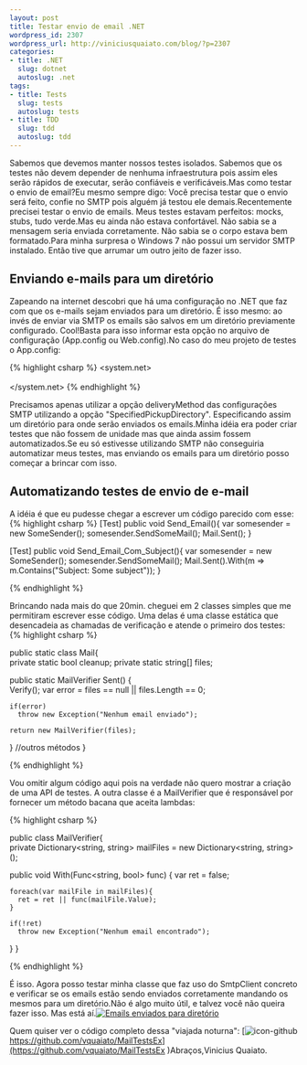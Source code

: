 ```yaml
--- 
layout: post
title: Testar envio de email .NET
wordpress_id: 2307
wordpress_url: http://viniciusquaiato.com/blog/?p=2307
categories: 
- title: .NET
  slug: dotnet
  autoslug: .net
tags: 
- title: Tests
  slug: tests
  autoslug: tests
- title: TDD
  slug: tdd
  autoslug: tdd
---
```

Sabemos que devemos manter nossos testes isolados. Sabemos que os testes não devem depender de nenhuma infraestrutura pois assim eles serão rápidos de executar, serão confiáveis e verificáveis.Mas como testar o envio de email?Eu mesmo sempre digo: Você precisa testar que o envio será feito, confie no SMTP pois alguém já testou ele demais.Recentemente precisei testar o envio de emails. Meus testes estavam perfeitos: mocks, stubs, tudo verde.Mas eu ainda não estava confortável. Não sabia se a mensagem seria enviada corretamente. Não sabia se o corpo estava bem formatado.Para minha surpresa o Windows 7 não possui um servidor SMTP instalado. Então tive que arrumar um outro jeito de fazer isso.

## Enviando e-mails para um diretório
Zapeando na internet descobri que há uma configuração no .NET que faz com que os e-mails sejam enviados para um diretório. É isso mesmo: ao invés de enviar via SMTP os emails são salvos em um diretório previamente configurado. Cool!Basta para isso informar esta opção no arquivo de configuração (App.config ou Web.config).No caso do meu projeto de testes o App.config:

{% highlight csharp %}
<configuration>
  <system.net>
    <mailsettings>
      <smtp>
        <specifiedpickupdirectory pickupdirectorylocation="c:\users\vquaiato\desktop\" />      
      </smtp>
    </mailsettings>  
  </system.net>
</configuration>
{% endhighlight %}

Precisamos apenas utilizar a opção deliveryMethod das configurações SMTP utilizando a opção "SpecifiedPickupDirectory". Especificando assim um diretório para onde serão enviados os emails.Minha idéia era poder criar testes que não fossem de unidade mas que ainda assim fossem automatizados.Se eu só estivesse utilizando SMTP não conseguiria automatizar meus testes, mas enviando os emails para um diretório posso começar a brincar com isso. 

## Automatizando testes de envio de e-mail
A idéia é que eu pudesse chegar a escrever um código parecido com esse:
{% highlight csharp %}
[Test]
public void Send_Email(){
  var somesender = new SomeSender();
  somesender.SendSomeMail();
  Mail.Sent();
}

[Test]
public void Send_Email_Com_Subject(){
  var somesender = new SomeSender();
  somesender.SendSomeMail();
  Mail.Sent().With(m => m.Contains("Subject: Some subject"));
}

{% endhighlight %}

Brincando nada mais do que 20min. cheguei em 2 classes simples que me permitiram escrever esse código. Uma delas é uma classe estática que desencadeia as chamadas de verificação e atende o primeiro dos testes:
{% highlight csharp %}

public static class Mail{    
  private static bool cleanup;
  private static string[] files;
    
  public static MailVerifier Sent()    {        
    Verify();
    var error = files == null || files.Length == 0;
 
    if(error)            
      throw new Exception("Nenhum email enviado");

    return new MailVerifier(files);
  }
  //outros métodos
}

{% endhighlight %}

Vou omitir algum código aqui pois na verdade não quero mostrar a criação de uma API de testes. A outra classe é a MailVerifier que é responsável por fornecer um método bacana que aceita lambdas:

{% highlight csharp %}

public class MailVerifier{    
  private Dictionary<string, string> mailFiles = new Dictionary<string, string>();
    
  public void With(Func<string, bool> func)    {
    var ret = false;
  
    foreach(var mailFile in mailFiles){
      ret = ret || func(mailFile.Value);
    }
    
    if(!ret)            
      throw new Exception("Nenhum email encontrado");
  }
}

{% endhighlight %}

É isso. Agora posso testar minha classe que faz uso do SmtpClient concreto e verificar se os emails estão sendo enviados corretamente mandando os mesmos para um diretório.Não é algo muito útil, e talvez você não queira fazer isso. Mas está aí.[![Emails enviados para diretório](http://viniciusquaiato.com/images_posts/emails-enviados-diretorio-300x210.png "Emails enviados para diretório")](http://viniciusquaiato.com/images_posts/emails-enviados-diretorio.png)

Quem quiser ver o código completo dessa "viajada noturna": [![](http://viniciusquaiato.com/images_posts/icon-github.png "icon-github")https://github.com/vquaiato/MailTestsEx](https://github.com/vquaiato/MailTestsEx )Abraços,Vinicius Quaiato.
